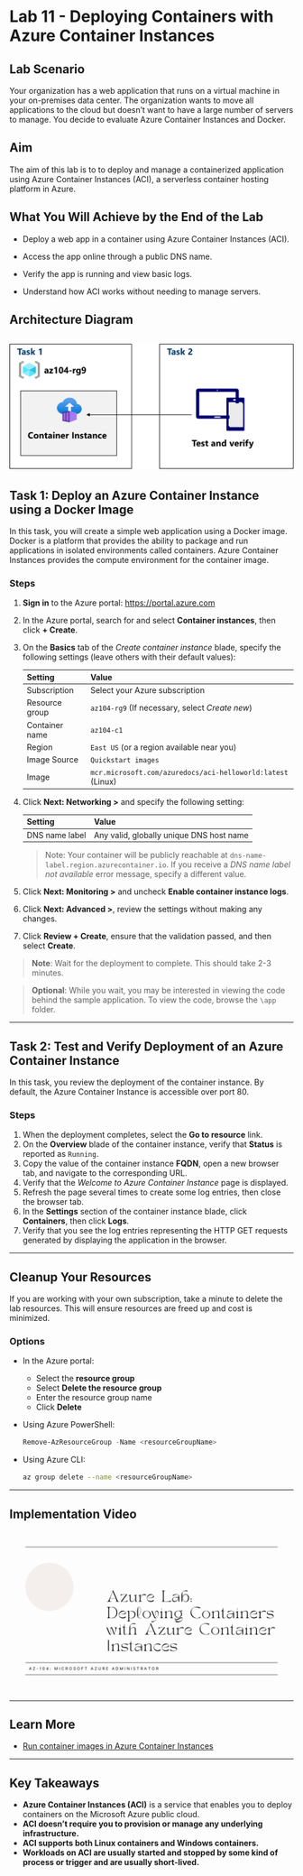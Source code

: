 # Lab 11 - Deploying Containers with Azure Container Instances

## Lab Scenario

Your organization has a web application that runs on a virtual machine in your on-premises data center. The organization wants to move all applications to the cloud but doesn’t want to have a large number of servers to manage. You decide to evaluate Azure Container Instances and Docker.

## Aim

The aim of this lab is to to deploy and manage a containerized application using Azure Container Instances (ACI), a serverless container hosting platform in Azure.


## What You Will Achieve by the End of the Lab

- Deploy a web app in a container using Azure Container Instances (ACI).

- Access the app online through a public DNS name.

- Verify the app is running and view basic logs.

- Understand how ACI works without needing to manage servers.


## Architecture Diagram

![Lab 11 - Architecture diagram](./Lab%2011%20Architecture%20Diagram.png)
---

## Task 1: Deploy an Azure Container Instance using a Docker Image

In this task, you will create a simple web application using a Docker image. Docker is a platform that provides the ability to package and run applications in isolated environments called containers. Azure Container Instances provides the compute environment for the container image.

### Steps

1. **Sign in** to the Azure portal: https://portal.azure.com
2. In the Azure portal, search for and select **Container instances**, then click **+ Create**.
3. On the **Basics** tab of the *Create container instance* blade, specify the following settings (leave others with their default values):

   | Setting         | Value                                                  |
   |-----------------|--------------------------------------------------------|
   | Subscription    | Select your Azure subscription                         |
   | Resource group  | `az104-rg9` (If necessary, select *Create new*)        |
   | Container name  | `az104-c1`                                             |
   | Region          | `East US` (or a region available near you)             |
   | Image Source    | `Quickstart images`                                    |
   | Image           | `mcr.microsoft.com/azuredocs/aci-helloworld:latest` (Linux) |

4. Click **Next: Networking >** and specify the following setting:

   | Setting         | Value                                     |
   |-----------------|-------------------------------------------|
   | DNS name label  | Any valid, globally unique DNS host name  |

   > Note: Your container will be publicly reachable at `dns-name-label.region.azurecontainer.io`. If you receive a *DNS name label not available* error message, specify a different value.

5. Click **Next: Monitoring >** and uncheck **Enable container instance logs**.
6. Click **Next: Advanced >**, review the settings without making any changes.
7. Click **Review + Create**, ensure that the validation passed, and then select **Create**.

> **Note**: Wait for the deployment to complete. This should take 2-3 minutes.

> **Optional**: While you wait, you may be interested in viewing the code behind the sample application. To view the code, browse the `\app` folder.

---

## Task 2: Test and Verify Deployment of an Azure Container Instance

In this task, you review the deployment of the container instance. By default, the Azure Container Instance is accessible over port 80.

### Steps

1. When the deployment completes, select the **Go to resource** link.
2. On the **Overview** blade of the container instance, verify that **Status** is reported as `Running`.
3. Copy the value of the container instance **FQDN**, open a new browser tab, and navigate to the corresponding URL.
4. Verify that the *Welcome to Azure Container Instance* page is displayed.
5. Refresh the page several times to create some log entries, then close the browser tab.
6. In the **Settings** section of the container instance blade, click **Containers**, then click **Logs**.
7. Verify that you see the log entries representing the HTTP GET requests generated by displaying the application in the browser.

---

## Cleanup Your Resources

If you are working with your own subscription, take a minute to delete the lab resources. This will ensure resources are freed up and cost is minimized.

### Options

- In the Azure portal:
  - Select the **resource group**
  - Select **Delete the resource group**
  - Enter the resource group name
  - Click **Delete**

- Using Azure PowerShell:

  ```powershell
  Remove-AzResourceGroup -Name <resourceGroupName>
  ```

- Using Azure CLI:

  ```bash
  az group delete --name <resourceGroupName>
  ```

---

## Implementation Video


[![Watch the video](./Deploying%20Containers%20with%20Azure%20Container%20Instances%20-%20Thumbnail.png)]()

---

## Learn More

- [Run container images in Azure Container Instances](https://learn.microsoft.com/training/modules/create-run-container-images-azure-container-instances/)

---

## Key Takeaways

- **Azure Container Instances (ACI)** is a service that enables you to deploy containers on the Microsoft Azure public cloud.
- **ACI doesn’t require you to provision or manage any underlying infrastructure.**
- **ACI supports both Linux containers and Windows containers.**
- **Workloads on ACI are usually started and stopped by some kind of process or trigger and are usually short-lived.**
